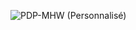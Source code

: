 ![PDP-MHW (Personnalisé)](https://user-images.githubusercontent.com/83555414/143789316-8bd803c1-fb50-4c34-b6e4-3cad03d70f81.png)
